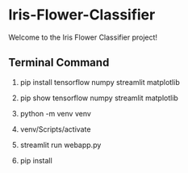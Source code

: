 # Iris-Flower-Classifier
Welcome to the Iris Flower Classifier project!

## Terminal Command
1. pip install tensorflow numpy streamlit matplotlib 
2. pip show tensorflow numpy streamlit matplotlib

3. python -m venv venv
4. venv/Scripts/activate

5. streamlit run webapp.py
6. pip install